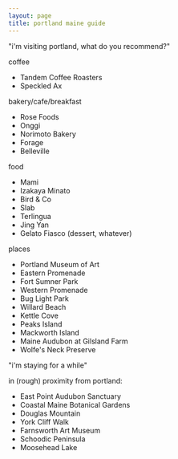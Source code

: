 ```yaml
---
layout: page
title: portland maine guide
---
```


"i'm visiting portland, what do you recommend?"

coffee
- Tandem Coffee Roasters
- Speckled Ax

bakery/cafe/breakfast
- Rose Foods
- Onggi
- Norimoto Bakery
- Forage
- Belleville

food
- Mami
- Izakaya Minato
- Bird & Co
- Slab
- Terlingua
- Jing Yan
- Gelato Fiasco (dessert, whatever)

places
- Portland Museum of Art
- Eastern Promenade
- Fort Sumner Park
- Western Promenade
- Bug Light Park
- Willard Beach
- Kettle Cove
- Peaks Island
- Mackworth Island
- Maine Audubon at Gilsland Farm
- Wolfe's Neck Preserve

"i'm staying for a while"

in (rough) proximity from portland:
- East Point Audubon Sanctuary
- Coastal Maine Botanical Gardens
- Douglas Mountain
- York Cliff Walk
- Farnsworth Art Museum
- Schoodic Peninsula
- Moosehead Lake

